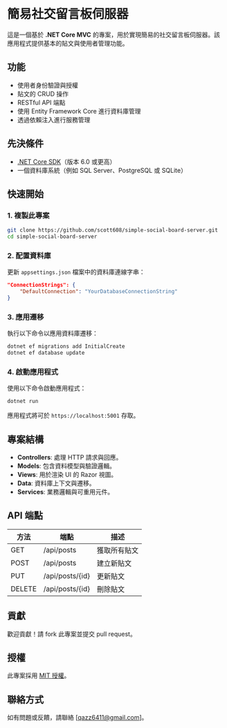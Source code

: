 
# 簡易社交留言板伺服器

這是一個基於 **.NET Core MVC** 的專案，用於實現簡易的社交留言板伺服器。該應用程式提供基本的貼文與使用者管理功能。

## 功能

- 使用者身份驗證與授權
- 貼文的 CRUD 操作
- RESTful API 端點
- 使用 Entity Framework Core 進行資料庫管理
- 透過依賴注入進行服務管理

## 先決條件

- [.NET Core SDK](https://dotnet.microsoft.com/download)（版本 6.0 或更高）
- 一個資料庫系統（例如 SQL Server、PostgreSQL 或 SQLite）

## 快速開始

### 1. 複製此專案

```bash
git clone https://github.com/scott608/simple-social-board-server.git
cd simple-social-board-server
```

### 2. 配置資料庫

更新 `appsettings.json` 檔案中的資料庫連線字串：

```json
"ConnectionStrings": {
    "DefaultConnection": "YourDatabaseConnectionString"
}
```

### 3. 應用遷移

執行以下命令以應用資料庫遷移：

```bash
dotnet ef migrations add InitialCreate
dotnet ef database update
```

### 4. 啟動應用程式

使用以下命令啟動應用程式：

```bash
dotnet run
```

應用程式將可於 `https://localhost:5001` 存取。

## 專案結構

- **Controllers**: 處理 HTTP 請求與回應。
- **Models**: 包含資料模型與驗證邏輯。
- **Views**: 用於渲染 UI 的 Razor 視圖。
- **Data**: 資料庫上下文與遷移。
- **Services**: 業務邏輯與可重用元件。

## API 端點

| 方法   | 端點               | 描述                |
|--------|-------------------|--------------------|
| GET    | /api/posts        | 獲取所有貼文        |
| POST   | /api/posts        | 建立新貼文          |
| PUT    | /api/posts/{id}   | 更新貼文            |
| DELETE | /api/posts/{id}   | 刪除貼文            |

## 貢獻

歡迎貢獻！請 fork 此專案並提交 pull request。

## 授權

此專案採用 [MIT 授權](LICENSE)。

## 聯絡方式

如有問題或反饋，請聯絡 [qazz6411@gmail.com]。